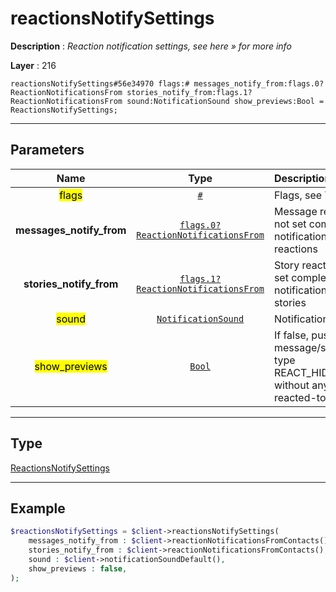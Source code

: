 # reactionsNotifySettings

**Description** : *Reaction notification settings, see here &raquo; for more info*

**Layer** : 216

```tl
reactionsNotifySettings#56e34970 flags:# messages_notify_from:flags.0?ReactionNotificationsFrom stories_notify_from:flags.1?ReactionNotificationsFrom sound:NotificationSound show_previews:Bool = ReactionsNotifySettings;
```

---

## Parameters

| Name | Type | Description |
| :---: | :---: | :--- |
| <mark>flags</mark> | [`#`](type/#) | Flags, see TL conditional fields |
| **messages_notify_from** | [`flags.0?ReactionNotificationsFrom`](type/ReactionNotificationsFrom) | Message reaction notification settings, if not set completely disables notifications/updates about message reactions |
| **stories_notify_from** | [`flags.1?ReactionNotificationsFrom`](type/ReactionNotificationsFrom) | Story reaction notification settings, if not set completely disables notifications/updates about reactions to stories |
| <mark>sound</mark> | [`NotificationSound`](type/NotificationSound) | Notification sound for reactions » |
| <mark>show_previews</mark> | [`Bool`](type/Bool) | If false, push notifications » about message/story reactions will only be of type REACT_HIDDEN/REACT_STORY_HIDDEN, without any information about the reacted-to story or the reaction itself |

---

## Type

[ReactionsNotifySettings](type/ReactionsNotifySettings)

---

## Example

```php
$reactionsNotifySettings = $client->reactionsNotifySettings(
	messages_notify_from : $client->reactionNotificationsFromContacts(),
	stories_notify_from : $client->reactionNotificationsFromContacts(),
	sound : $client->notificationSoundDefault(),
	show_previews : false,
);
```